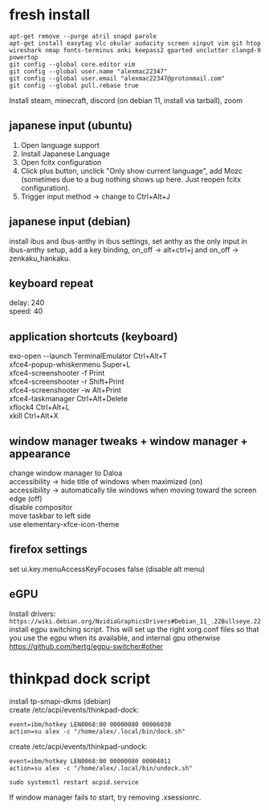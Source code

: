 # fresh install

```apt-get remove --purge atril snapd parole```  
```apt-get install easytag vlc okular audacity screen xinput vim git htop wireshark nmap fonts-terminus anki keepass2 gparted unclutter clangd-9 powertop```  
```git config --global core.editor vim```  
```git config --global user.name "alexmac22347"```  
```git config --global user.email "alexmac22347@protonmail.com"```  
```git config --global pull.rebase true```   

Install steam, minecraft, discord (on debian 11, install via tarball), zoom

## japanese input (ubuntu)
1. Open language support
2. Install Japanese Language
3. Open fcitx configuration
4. Click plus button, unclick "Only show current language", 
   add Mozc (sometimes due to a 
   bug nothing shows up here. Just reopen fcitx configuration).
5. Trigger input method -> change to Ctrl+Alt+J

## japanese input (debian)
install ibus and ibus-anthy
in ibus settings, set anthy as the only input
in ibus-anthy setup, add a key binding, on_off -> alt+ctrl+j
and on_off -> zenkaku_hankaku.

## keyboard repeat
delay: 240  
speed: 40  

## application shortcuts (keyboard)
exo-open --launch TerminalEmulator  Ctrl+Alt+T  
xfce4-popup-whiskermenu Super+L  
xfce4-screenshooter -f Print  
xfce4-screenshooter -r Shift+Print  
xfce4-screenshooter -w Alt+Print  
xfce4-taskmanager Ctrl+Alt+Delete  
xflock4 Ctrl+Alt+L  
xkill Ctrl+Alt+X  

## window manager tweaks + window manager + appearance
change window manager to Daloa  
accessibility -> hide title of windows when maximized (on)  
accessibility -> automatically tile windows when moving toward the screen edge (off)  
disable compositor  
move taskbar to left side  
use elementary-xfce-icon-theme

## firefox settings
set ui.key.menuAccessKeyFocuses false (disable alt menu)  

## eGPU
Install drivers:
```https://wiki.debian.org/NvidiaGraphicsDrivers#Debian_11_.22Bullseye.22```
install egpu switching script. This will set up the right xorg.conf files
so that you use the egpu when its available, and internal gpu otherwise
https://github.com/hertg/egpu-switcher#other

# thinkpad dock script
install tp-smapi-dkms (debian)  
create /etc/acpi/events/thinkpad-dock:  
```
event=ibm/hotkey LEN0068:00 00000080 00006030
action=su alex -c "/home/alex/.local/bin/dock.sh"
``` 

create /etc/acpi/events/thinkpad-undock:  
```
event=ibm/hotkey LEN0068:00 00000080 00004011
action=su alex -c "/home/alex/.local/bin/undock.sh"
```  

```
sudo systemctl restart acpid.service
```

If window manager fails to start, try removing .xsessionrc.
